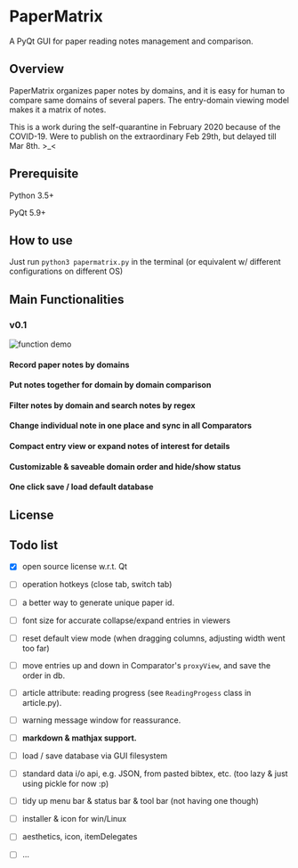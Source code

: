 # PaperMatrix

A PyQt GUI for paper reading notes management and comparison. 

## Overview  

PaperMatrix organizes paper notes by domains, and it is easy for human to compare same domains of several papers. The entry-domain viewing model makes it a matrix of notes.

This is a work during the self-quarantine in February 2020 because of the COVID-19. Were to publish on the extraordinary Feb 29th, but delayed till Mar 8th. >_<

## Prerequisite

Python 3.5+

PyQt 5.9+

## How to use

Just run `python3 papermatrix.py` in the terminal (or equivalent w/ different configurations on different OS)

## Main Functionalities

### v0.1

![function demo](./demo/demo_usage.gif)

#### Record paper notes by domains

#### Put notes together for domain by domain comparison

#### Filter notes by domain and search notes by regex

#### Change individual note in one place and sync in all Comparators

#### Compact entry view or expand notes of interest for details 

#### Customizable & saveable domain order and hide/show status

#### One click save / load default database

## License

## Todo list

- [x] open source license w.r.t. Qt
- [ ] operation hotkeys (close tab, switch tab)
- [ ] a better way to generate unique paper id.
- [ ] font size for accurate collapse/expand entries in viewers
- [ ] reset default view mode (when dragging columns, adjusting width went too far)
- [ ] move entries up and down in Comparator's `proxyView`, and save the order in db.
- [ ] article attribute: reading progress (see `ReadingProgess` class in article.py).
- [ ] warning message window for reassurance. 
- [ ] **markdown & mathjax support.**
- [ ] load / save database via GUI filesystem
- [ ] standard data i/o api, e.g. JSON, from pasted bibtex, etc. (too lazy & just using pickle for now :p)
- [ ] tidy up menu bar & status bar & tool bar (not having one though)
- [ ] installer & icon for win/Linux
- [ ] aesthetics, icon, itemDelegates
- [ ] ...



